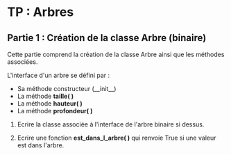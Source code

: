 # TP : Arbres

## Partie 1 : Création de la classe Arbre (binaire)

Cette partie comprend la création de la classe Arbre ainsi que les méthodes associées.

L'interface d'un arbre se défini par :

- Sa méthode constructeur (\_\_init\_\_)
- La méthode **taille( )**
- La méthode **hauteur( )**
- La méthode **profondeur( )**

1. Ecrire la classe associée à l'interface de l'arbre binaire si dessus.

2. Ecrire une fonction **est_dans_l_arbre( )** qui renvoie True si une valeur est dans l'arbre.
